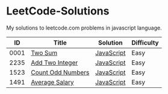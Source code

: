 # LeetCode-Solutions

My solutions to leetcode.com problems in javascript language.

| ID   | Title                                                                                                    | Solution                                             | Difficulty |
| ---- | -------------------------------------------------------------------------------------------------------- | ---------------------------------------------------- | ---------- |
| 0001 | [Two Sum](https://leetcode.com/problems/two-sum/)                                                        | [JavaScript](1-100/[001][two-sum].js)                | Easy       |
| 2235 | [Add Two Integer](https://leetcode.com/problems/add-two-integers/)                                       | [JavaScript](2200-2300/[2235][add-two-integer].js)   | Easy       |
| 1523 | [Count Odd Numbers](https://leetcode.com/problems/count-odd-numbers-in-an-interval-range/)               | [JavaScript](1500-1600/[1523][count-odd-numbers].js) | Easy       |
| 1491 | [Average Salary](https://leetcode.com/problems/average-salary-excluding-the-minimum-and-maximum-salary/) | [JavaScript](1400-1500/[1491][average-salary].js)    | Easy       |
